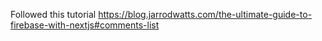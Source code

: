 Followed this tutorial
https://blog.jarrodwatts.com/the-ultimate-guide-to-firebase-with-nextjs#comments-list
